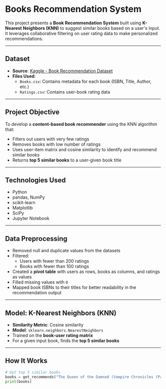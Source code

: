 # Books Recommendation System

This project presents a **Book Recommendation System** built using **K-Nearest Neighbors (KNN)** to suggest similar books based on a user's input. It leverages collaborative filtering on user rating data to make personalized recommendations.

---

## Dataset

- **Source**: [Kaggle - Book Recommendation Dataset](https://www.kaggle.com/datasets/arashnic/book-recommendation-dataset/data?select=Books.csv)
- **Files Used**:
  - `Books.csv`: Contains metadata for each book (ISBN, Title, Author, etc.)
  - `Ratings.csv`: Contains user-book rating data

---

## Project Objective

To develop a **content-based book recommender** using the KNN algorithm that:
- Filters out users with very few ratings
- Removes books with low number of ratings
- Uses user-item matrix and cosine similarity to identify and recommend similar books
- Returns **top 5 similar books** to a user-given book title

---

##  Technologies Used

- Python
- pandas, NumPy
- scikit-learn
- Matplotlib
- SciPy
- Jupyter Notebook

---

## Data Preprocessing

- Removed null and duplicate values from the datasets
- Filtered:
  - Users with fewer than 200 ratings
  - Books with fewer than 100 ratings
- Created a **pivot table** with users as rows, books as columns, and ratings as values
- Filled missing values with `0`
- Mapped book ISBNs to their titles for better readability in the recommendation output

---

## Model: K-Nearest Neighbors (KNN)

- **Similarity Metric**: Cosine similarity
- **Model**: `sklearn.neighbors.NearestNeighbors`
- Trained on the **book-user rating matrix**
- For a given input book, finds the **top 5 similar books**

---

## How It Works

```python
# Get top 5 similar books
books = get_recommends("The Queen of the Damned (Vampire Chronicles (Paperback))")
print(books)

